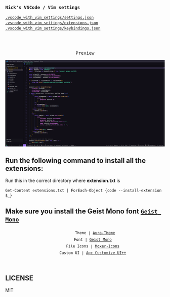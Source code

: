 <samp><b>Nick's VSCode / Vim settings </b></samp>

[`.vscode_with_vim_settings/settings.json`](./vscode_with_vim_settings/settings.json)<br>
[`.vscode_with_vim_settings/extensions.json`](./vscode_with_vim_settings/extensions.txt)<br>
[`.vscode_with_vim_settings/keybindings.json`](./vscode_with_vim_settings/keybindings.json)

<br>
<br>

<p align="center"><samp>Preview</samp></p>

<img src="./vscode_with_vim_settings//Preview_Theme.png">

## Run the following command to install all the extensions:

Run this in the correct directory where **extension.txt** is 

```
Get-Content extensions.txt | ForEach-Object {code --install-extension $_}
```

## Make sure you install the Geist Mono font [`Geist Mono`](https://vercel.com/font)<br>

<p align = "center">
<sub><samp>&nbsp;&nbsp;&nbsp;&nbsp;&nbsp;&nbsp;&nbsp;&nbsp;&nbsp;Theme | <a href="https://github.com/daltonmenezes/aura-theme">Aura-Theme</a><br>
&nbsp;&nbsp;&nbsp;&nbsp;&nbsp;&nbsp;&nbsp;Font | <a href="https://vercel.com/font">Geist Mono</a><br>
&nbsp;&nbsp;&nbsp;&nbsp;&nbsp;&nbsp;&nbsp;File Icons | <a href="https://github.com/moxer-theme/moxer-icons-code">Moxer-Icons</a><br>
&nbsp;&nbsp;&nbsp;&nbsp;&nbsp;&nbsp;&nbsp;Custom UI | <a href="https://github.com/drcika/apc-extension">Apc Customize UI++</a><br>
</p>

<br>

## LICENSE

MIT